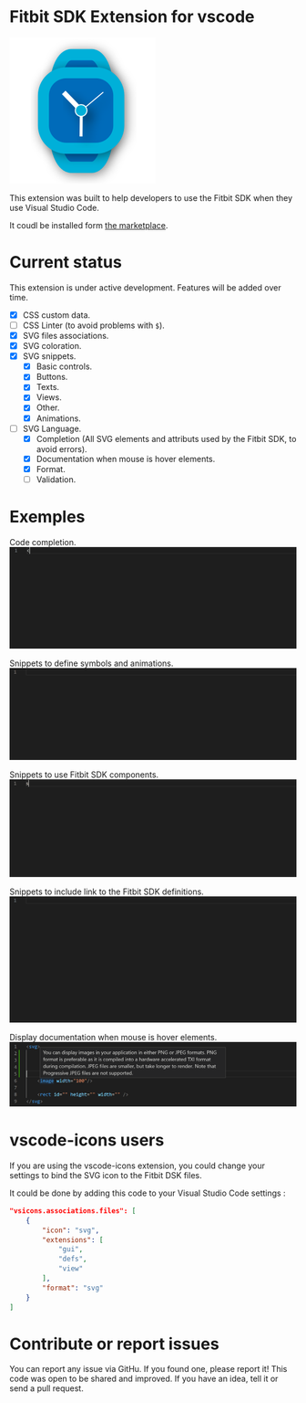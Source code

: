 # Fitbit SDK Extension for vscode

[![Fitbit SDK Extension for vscode](Sources/images/icon.png)](https://marketplace.visualstudio.com/items?itemName=JeremyJeanson.fitbit-sdk-extension)

This extension was built to help developers to use the Fitbit SDK when they use Visual Studio Code.

It coudl be installed form [the marketplace](https://marketplace.visualstudio.com/items?itemName=JeremyJeanson.fitbit-sdk-extension).


# Current status

This extension is under active development. Features will be added over time. 

- [x] CSS custom data.
- [ ] CSS Linter (to avoid problems with `$`).
- [x] SVG files associations.
- [x] SVG coloration.
- [x] SVG snippets.
    - [x] Basic controls.
    - [x] Buttons.
    - [x] Texts.
    - [x] Views.
    - [x] Other.
    - [x] Animations.
- [ ] SVG Language.
    - [x] Completion (All SVG elements and attributs used by the Fitbit SDK, to avoid errors).
    - [x] Documentation when mouse is hover elements.
    - [x] Format.
    - [ ] Validation.

# Exemples

Code completion.
![Make the edition of SVG easier](Assets/demos/code-completion.gif)

Snippets to define symbols and animations.
![An easy way create a custom components](Assets/demos/symbols.gif)

Snippets to use Fitbit SDK components.
![An easy way to use fitbit components components](Assets/demos/components.gif)

Snippets to include link to the Fitbit SDK definitions.
![An easy way create add link to Fitbit definion files](Assets/demos/defs.gif)

Display documentation when mouse is hover elements.
![Documentation](Assets/demos/documentation.png)

# vscode-icons users
If you are using the vscode-icons extension, you could change your settings to bind the SVG icon to the Fitbit DSK files.

It could be done by adding this code to your Visual Studio Code settings :

```json
"vsicons.associations.files": [
    {
        "icon": "svg",
        "extensions": [
            "gui",
            "defs",
            "view"
        ],
        "format": "svg"
    }
]
```

# Contribute or report issues
You can report any issue via GitHu. If you found one, please report it! This code was open to be shared and improved. If you have an idea, tell it or send a pull request. 